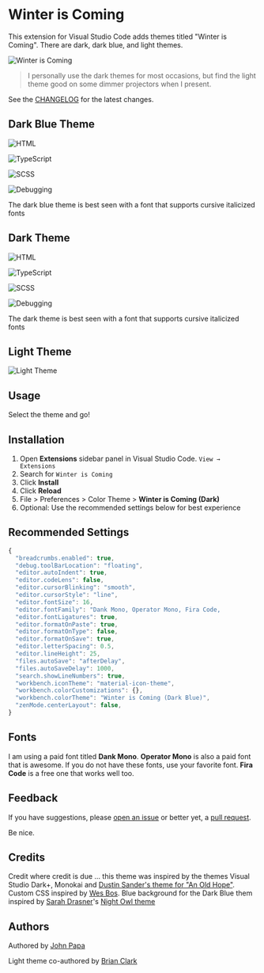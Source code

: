 # Winter is Coming

This extension for Visual Studio Code adds themes titled "Winter is Coming". There are dark, dark blue, and light themes.

![Winter is Coming](https://github.com/johnpapa/vscode-winteriscoming/raw/master/images/winter.jpg)

> I personally use the dark themes for most occasions, but find the light theme good on some dimmer projectors when I present.

See the [CHANGELOG](https://github.com/johnpapa/vscode-winteriscoming/blob/master/CHANGELOG.md) for the latest changes.

## Dark Blue Theme

![HTML](https://github.com/johnpapa/vscode-winteriscoming/raw/master/images/dark-blue-html.png)

![TypeScript](https://github.com/johnpapa/vscode-winteriscoming/raw/master/images/dark-blue-ts.png)

![SCSS](https://github.com/johnpapa/vscode-winteriscoming/raw/master/images/dark-blue-scss.png)

![Debugging](https://github.com/johnpapa/vscode-winteriscoming/raw/master/images/dark-blue-debug.png)

The dark blue theme is best seen with a font that supports cursive italicized fonts

## Dark Theme

![HTML](https://github.com/johnpapa/vscode-winteriscoming/raw/master/images/dark-html.png)

![TypeScript](https://github.com/johnpapa/vscode-winteriscoming/raw/master/images/dark-ts.png)

![SCSS](https://github.com/johnpapa/vscode-winteriscoming/raw/master/images/dark-scss.png)

![Debugging](https://github.com/johnpapa/vscode-winteriscoming/raw/master/images/dark-debug.png)

The dark theme is best seen with a font that supports cursive italicized fonts

## Light Theme

![Light Theme](https://github.com/johnpapa/vscode-winteriscoming/raw/master/images/800-3-light.png)

## Usage

Select the theme and go!

## Installation

1. Open **Extensions** sidebar panel in Visual Studio Code. `View → Extensions`
1. Search for `Winter is Coming`
1. Click **Install**
1. Click **Reload**
1. File > Preferences > Color Theme > **Winter is Coming (Dark)**
1. Optional: Use the recommended settings below for best experience

## Recommended Settings

```js
{
  "breadcrumbs.enabled": true,
  "debug.toolBarLocation": "floating",
  "editor.autoIndent": true,
  "editor.codeLens": false,
  "editor.cursorBlinking": "smooth",
  "editor.cursorStyle": "line",
  "editor.fontSize": 16,
  "editor.fontFamily": "Dank Mono, Operator Mono, Fira Code,
  "editor.fontLigatures": true,
  "editor.formatOnPaste": true,
  "editor.formatOnType": false,
  "editor.formatOnSave": true,
  "editor.letterSpacing": 0.5,
  "editor.lineHeight": 25,
  "files.autoSave": "afterDelay",
  "files.autoSaveDelay": 1000,
  "search.showLineNumbers": true,
  "workbench.iconTheme": "material-icon-theme",
  "workbench.colorCustomizations": {},
  "workbench.colorTheme": "Winter is Coming (Dark Blue)",
  "zenMode.centerLayout": false,
}
```

## Fonts

I am using a paid font titled **Dank Mono**. **Operator Mono** is also a paid font that is awesome. If you do not have these fonts, use your favorite font. **Fira Code** is a free one that works well too.

## Feedback

If you have suggestions, please [open an issue](https://github.com/johnpapa/vscode-winteriscoming/issues) or better yet, a [pull request](https://github.com/johnpapa/vscode-winteriscoming/pulls).

Be nice.

## Credits

Credit where credit is due ... this theme was inspired by the themes Visual Studio Dark+, Monokai and [Dustin Sander's theme for "An Old Hope"](https://marketplace.visualstudio.com/items?itemName=dustinsanders.an-old-hope-theme-vscode). Custom CSS inspired by [Wes Bos](https://twitter.com/wesbos). Blue background for the Dark Blue them inspired by [Sarah Drasner](https://twitter.com/sarah_edo)'s [Night Owl theme](https://marketplace.visualstudio.com/items?itemName=sdras.night-owl)

## Authors

Authored by [John Papa](https://twitter.com/john_papa)

Light theme co-authored by [Brian Clark](https://twitter.com/_clarkio)
